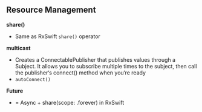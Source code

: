 ## Resource Management

**share()**
- Same as RxSwift `share()` operator

**multicast**
- Creates a ConnectablePublisher that publishes values through a Subject. It allows you to subscribe multiple times to the subject, then call the publisher‘s connect() method when you‘re ready
- `autoConnect()`

**Future**
- = Async + share(scope: .forever) in RxSwift
